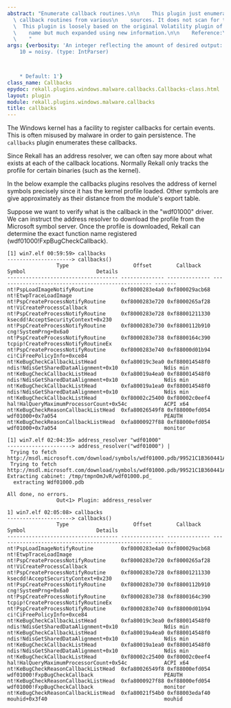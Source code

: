 ```yaml
---
abstract: "Enumerate callback routines.\n\n    This plugin just enumerates installed\
  \ callback routines from various\n    sources. It does not scan for them.\n\n  \
  \  This plugin is loosely based on the original Volatility plugin of the same\n\
  \    name but much expanded using new information.\n\n    Reference:\n    <http://www.codemachine.com/notes.html>\n\
  \    "
args: {verbosity: 'An integer reflecting the amount of desired output: 0 = quiet,
    10 = noisy. (type: IntParser)



    * Default: 1'}
class_name: Callbacks
epydoc: rekall.plugins.windows.malware.callbacks.Callbacks-class.html
layout: plugin
module: rekall.plugins.windows.malware.callbacks
title: callbacks
---
```


The Windows kernel has a facility to register callbacks for certain events. This
is often misused by malware in order to gain persistence. The `callbacks` plugin
enumerates these callbacks.

Since Rekall has an address resolver, we can often say more about what exists at
each of the callback locations. Normally Rekall only tracks the profile for
certain binaries (such as the kernel).

In the below example the callbacks plugins resolves the address of kernel
symbols precisely since it has the kernel profile loaded. Other symbols are give
approximately as their distance from the module's export table.

Suppose we want to verify what is the callback in the "wdf01000" driver. We can
instruct the address resolver to download the profile from the Microsoft symbol
server. Once the profile is downloaded, Rekall can determine the exact function
name registered (wdf01000!FxpBugCheckCallback).


```text
[1] win7.elf 00:59:59> callbacks
---------------------> callbacks()
                Type                     Offset        Callback                          Symbol                       Details
------------------------------------ -------------- -------------- -------------------------------------------------- -------
nt!PspLoadImageNotifyRoutine         0xf8000283e4a0 0xf800029acb68 nt!EtwpTraceLoadImage
nt!PspCreateProcessNotifyRoutine     0xf8000283e720 0xf8000265af28 nt!ViCreateProcessCallback
nt!PspCreateProcessNotifyRoutine     0xf8000283e728 0xf88001211330 ksecdd!AcceptSecurityContext+0x230
nt!PspCreateProcessNotifyRoutine     0xf8000283e730 0xf8800112b910 cng!SystemPrng+0x6a0
nt!PspCreateProcessNotifyRoutine     0xf8000283e738 0xf8800164c390 tcpip!CreateProcessNotifyRoutineEx
nt!PspCreateProcessNotifyRoutine     0xf8000283e740 0xf88000d01b94 ci!CiFreePolicyInfo+0xce84
nt!KeBugCheckCallbackListHead        0xfa80019c3ea0 0xf880014548f0 ndis!NdisGetSharedDataAlignment+0x10               Ndis min
nt!KeBugCheckCallbackListHead        0xfa80019a4ea0 0xf880014548f0 ndis!NdisGetSharedDataAlignment+0x10               Ndis min
nt!KeBugCheckCallbackListHead        0xfa80019a1ea0 0xf880014548f0 ndis!NdisGetSharedDataAlignment+0x10               Ndis min
nt!KeBugCheckCallbackListHead        0xf80002c25400 0xf80002c0eef4 hal!HalQueryMaximumProcessorCount+0x54c            ACPI x64
nt!KeBugCheckReasonCallbackListHead  0xfa80026549f8 0xf88000efd054 wdf01000+0x7a054                                   PEAUTH
nt!KeBugCheckReasonCallbackListHead  0xfa8000927f88 0xf88000efd054 wdf01000+0x7a054                                   monitor

[1] win7.elf 02:04:35> address_resolver "wdf01000"
---------------------> address_resolver("wdf01000") |
 Trying to fetch http://msdl.microsoft.com/download/symbols/wdf01000.pdb/99521C1B360441A9A1EAECC9E5087A251/wdf01000.pd_
 Trying to fetch http://msdl.microsoft.com/download/symbols/wdf01000.pdb/99521C1B360441A9A1EAECC9E5087A251/wdf01000.pd_
Extracting cabinet: /tmp/tmpnOmJvR/wdf01000.pd_
  extracting Wdf01000.pdb

All done, no errors.
                Out<1> Plugin: address_resolver

1] win7.elf 02:05:08> callbacks
---------------------> callbacks()
                Type                     Offset        Callback                          Symbol                       Details
------------------------------------ -------------- -------------- -------------------------------------------------- -------
nt!PspLoadImageNotifyRoutine         0xf8000283e4a0 0xf800029acb68 nt!EtwpTraceLoadImage
nt!PspCreateProcessNotifyRoutine     0xf8000283e720 0xf8000265af28 nt!ViCreateProcessCallback
nt!PspCreateProcessNotifyRoutine     0xf8000283e728 0xf88001211330 ksecdd!AcceptSecurityContext+0x230
nt!PspCreateProcessNotifyRoutine     0xf8000283e730 0xf8800112b910 cng!SystemPrng+0x6a0
nt!PspCreateProcessNotifyRoutine     0xf8000283e738 0xf8800164c390 tcpip!CreateProcessNotifyRoutineEx
nt!PspCreateProcessNotifyRoutine     0xf8000283e740 0xf88000d01b94 ci!CiFreePolicyInfo+0xce84
nt!KeBugCheckCallbackListHead        0xfa80019c3ea0 0xf880014548f0 ndis!NdisGetSharedDataAlignment+0x10               Ndis min
nt!KeBugCheckCallbackListHead        0xfa80019a4ea0 0xf880014548f0 ndis!NdisGetSharedDataAlignment+0x10               Ndis min
nt!KeBugCheckCallbackListHead        0xfa80019a1ea0 0xf880014548f0 ndis!NdisGetSharedDataAlignment+0x10               Ndis min
nt!KeBugCheckCallbackListHead        0xf80002c25400 0xf80002c0eef4 hal!HalQueryMaximumProcessorCount+0x54c            ACPI x64
nt!KeBugCheckReasonCallbackListHead  0xfa80026549f8 0xf88000efd054 wdf01000!FxpBugCheckCallback                       PEAUTH
nt!KeBugCheckReasonCallbackListHead  0xfa8000927f88 0xf88000efd054 wdf01000!FxpBugCheckCallback                       monitor
nt!KeBugCheckReasonCallbackListHead  0xfa80021f54b0 0xf88003edaf40 mouhid+0x3f40                                      mouhid


```
